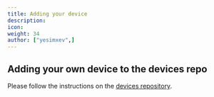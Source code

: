 ```yaml
---
title: Adding your device
description:
icon:
weight: 34
author: ["yesimxev",]
---
```


## Adding your own device to the devices repo

Please follow the instructions on the [devices repository](https://gitlab.com/kalilinux/nethunter/build-scripts/kali-nethunter-devices).
